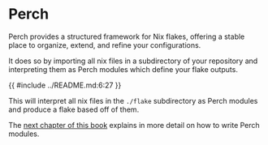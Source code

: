 # Perch

Perch provides a structured framework for Nix flakes, offering a stable place to
organize, extend, and refine your configurations.

It does so by importing all nix files in a subdirectory of your repository and
interpreting them as Perch modules which define your flake outputs.

<!-- markdownlint-disable MD013 -->

{{ #include ../README.md:6:27 }}

<!-- markdownlint-enable MD013 -->

This will interpret all nix files in the `./flake` subdirectory as Perch modules
and produce a flake based off of them.

The [next chapter of this book](./understanding-modules.md) explains in more
detail on how to write Perch modules.
